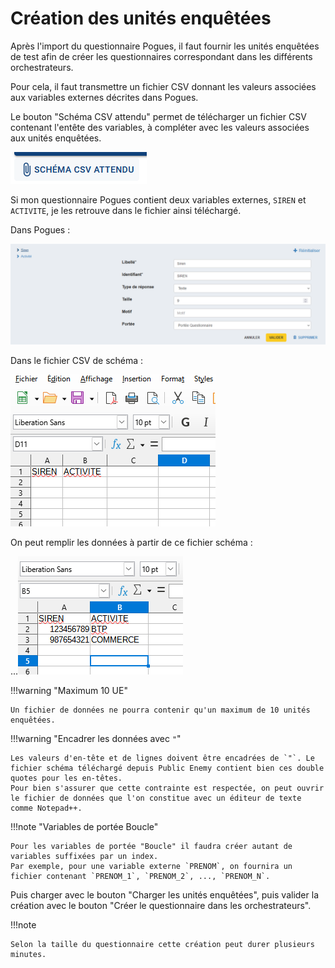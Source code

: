 # Création des unités enquêtées

Après l'import du questionnaire Pogues, il faut fournir les unités enquêtées de test afin de créer les questionnaires correspondant dans les différents orchestrateurs.

Pour cela, il faut transmettre un fichier CSV donnant les valeurs associées aux variables externes décrites dans Pogues.

Le bouton "Schéma CSV attendu" permet de télécharger un fichier CSV contenant l'entête des variables, à compléter avec les valeurs associées aux unités enquêtées.

![Schéma CSV attendu](../../img/public-enemy/schema-attendu.png)

Si mon questionnaire Pogues contient deux variables externes, `SIREN` et `ACTIVITE`, je les retrouve dans le fichier ainsi téléchargé.

Dans Pogues :

![Variables externes Pogues](../../img/public-enemy/var-ext-pogues.png)

Dans le fichier CSV de schéma :

![Variables externes schéma](../../img/public-enemy/var-ext-schema.png)

On peut remplir les données à partir de ce fichier schéma :

...![Variables externes données](../../img/public-enemy/var-ext-data.png)

!!!warning "Maximum 10 UE"

    Un fichier de données ne pourra contenir qu'un maximum de 10 unités enquêtées.

!!!warning "Encadrer les données avec `"`"

    Les valeurs d'en-tête et de lignes doivent être encadrées de `"`. Le fichier schéma téléchargé depuis Public Enemy contient bien ces double quotes pour les en-têtes.
    Pour bien s'assurer que cette contrainte est respectée, on peut ouvrir le fichier de données que l'on constitue avec un éditeur de texte comme Notepad++.

!!!note "Variables de portée Boucle"

    Pour les variables de portée "Boucle" il faudra créer autant de variables suffixées par un index. 
    Par exemple, pour une variable externe `PRENOM`, on fournira un fichier contenant `PRENOM_1`, `PRENOM_2`, ..., `PRENOM_N`.

Puis charger avec le bouton "Charger les unités enquêtées", puis valider la création avec le bouton "Créer le questionnaire dans les orchestrateurs".

!!!note

    Selon la taille du questionnaire cette création peut durer plusieurs minutes.
